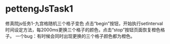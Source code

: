 # pettengJsTask1
修真院js任务1-九宫格随机三个格子变色
点击“begin”按钮，开始执行setInterval时间设定方法，每2000ms更换三个格子的颜色，点击“stop”按钮页面恢复橙色格子。
一个bug：有时候会同时出现更换的三个格子颜色都为橙色。
